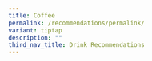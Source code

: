 ```yaml
---
title: Coffee
permalink: /recommendations/permalink/
variant: tiptap
description: ""
third_nav_title: Drink Recommendations
---
```

